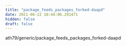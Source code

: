 ```yaml
---
title: "package_feeds_packages_forked-daapd"
date: 2021-06-22 10:44:06.291471
hidden: false
draft: false
---
```


ath79/generic/package_feeds_packages_forked-daapd


